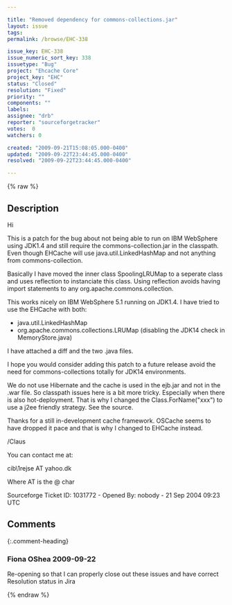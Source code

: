```yaml
---

title: "Removed dependency for commons-collections.jar"
layout: issue
tags: 
permalink: /browse/EHC-338

issue_key: EHC-338
issue_numeric_sort_key: 338
issuetype: "Bug"
project: "Ehcache Core"
project_key: "EHC"
status: "Closed"
resolution: "Fixed"
priority: ""
components: ""
labels: 
assignee: "drb"
reporter: "sourceforgetracker"
votes:  0
watchers: 0

created: "2009-09-21T15:08:05.000-0400"
updated: "2009-09-22T23:44:45.000-0400"
resolved: "2009-09-22T23:44:45.000-0400"

---
```




{% raw %}



## Description

<div markdown="1" class="description">

Hi

This is a patch for the bug about not being able to run
on IBM WebSphere using JDK1.4 and still require the
commons-collection.jar in the classpath. Even though
EHCache will use java.util.LinkedHashMap and not
anything from commons-collection.

Basically I have moved the inner class SpoolingLRUMap
to a seperate class and uses reflection to instanciate
this class. Using reflection avoids having import
statements to any org.apache.commons.collection.

This works nicely on IBM WebSphere 5.1 running on
JDK1.4. I have tried to use the EHCache with both:
- java.util.LinkedHashMap
- org.apache.commons.collections.LRUMap (disabling the
JDK14 check in MemoryStore.java)

I have attached a diff and the two .java files.

I hope you would consider adding this patch to a future
release avoid the need for commons-collections totally
for JDK14 environments.

We do not use Hibernate and the cache is used in the
ejb.jar and not in the .war file. So classpath issues
here is a bit more tricky. Especially when there is
also hot-deployment. That is why I changed the
Class.ForName("xxx") to use a j2ee friendly strategy.
See the source.

Thanks for a still in-development cache framework.
OSCache seems to have dropped it pace and that is why I
changed to EHCache instead.

/Claus

You can contact me at:

cib\1rejse
    AT
yahoo.dk

Where AT is the @ char


Sourceforge Ticket ID: 1031772 - Opened By: nobody - 21 Sep 2004 09:23 UTC

</div>

## Comments


{:.comment-heading}
### **Fiona OShea** <span class="date">2009-09-22</span>

<div markdown="1" class="comment">

Re-opening so that I can properly close out these issues and have correct Resolution status in Jira

</div>



{% endraw %}
